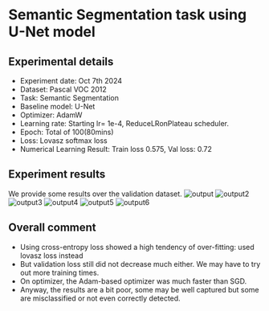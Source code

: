 # Semantic Segmentation task using U-Net model

## Experimental details
* Experiment date: Oct 7th 2024
* Dataset: Pascal VOC 2012
* Task: Semantic Segmentation
* Baseline model: U-Net
* Optimizer: AdamW
* Learning rate: Starting lr= 1e-4, ReduceLRonPlateau scheduler.
* Epoch: Total of 100(80mins)
* Loss: Lovasz softmax loss
* Numerical Learning Result: Train loss 0.575, Val loss: 0.72

## Experiment results
We provide some results over the validation dataset.
![output](https://github.com/user-attachments/assets/1a106317-bf97-46fa-b9d6-e8475e3997ec)
![output2](https://github.com/user-attachments/assets/01c39b17-f822-4b54-96eb-c681415f4f93)
![output3](https://github.com/user-attachments/assets/c3be9477-360b-4a10-8547-5e4362365f34)
![output4](https://github.com/user-attachments/assets/8481378b-0226-49cf-bc70-3bac8e674b43)
![output5](https://github.com/user-attachments/assets/95ace185-1b56-4013-be7a-a246518a90d6)
![output6](https://github.com/user-attachments/assets/009a5e7b-5b10-4b22-89f7-4029aa41048a)

## Overall comment
* Using cross-entropy loss showed a high tendency of over-fitting: used lovasz loss instead
* But validation loss still did not decrease much either. We may have to try out more training times.
* On optimizer, the Adam-based optimizer was much faster than SGD.
* Anyway, the results are a bit poor, some may be well captured but some are misclassified or not even correctly detected.
